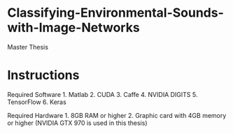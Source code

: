 # Classifying-Environmental-Sounds-with-Image-Networks
Master Thesis


# Instructions
Required Software
	1. Matlab
	2. CUDA
	3. Caffe
	4. NVIDIA DIGITS
	5. TensorFlow
	6. Keras
	
Required Hardware
	1. 8GB RAM or higher
	2. Graphic card with 4GB memory or higher (NVIDIA GTX 970 is used in this thesis)
	

	
